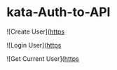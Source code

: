 # kata-Auth-to-API

![Create User]([https](https://github.com/{kmaninaa}/{kata-Auth-to-API}/raw/{main}/{img}/CreateUser.png)

![Login User]([https](https://github.com/{kmaninaa}/{kata-Auth-to-API}/raw/{main}/{img}/LoginUser.png)

![Get Current User]([https](https://github.com/{kmaninaa}/{kata-Auth-to-API}/raw/{main}/{img}/GetCurrentUser.png)




